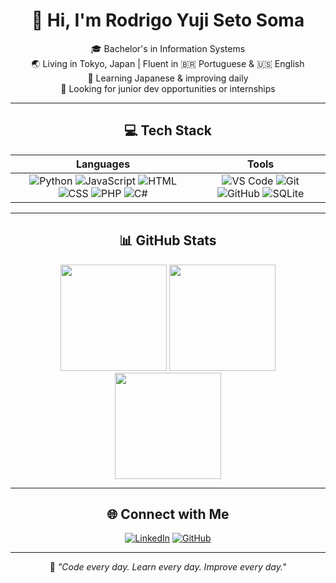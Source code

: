 <div align="center">
  
  # 👋 Hi, I'm Rodrigo Yuji Seto Soma
  
  🎓 Bachelor's in Information Systems  
  🌏 Living in Tokyo, Japan | Fluent in 🇧🇷 Portuguese & 🇺🇸 English  
  📘 Learning Japanese & improving daily  
  🎯 Looking for junior dev opportunities or internships
  
  ---
  
  
  ## 💻 Tech Stack
  
  | **Languages** | **Tools** |
  |:-------------:|:---------:|
  | ![Python](https://img.shields.io/badge/-Python-3776AB?style=flat&logo=python&logoColor=white) ![JavaScript](https://img.shields.io/badge/-JavaScript-F7DF1E?style=flat&logo=javascript&logoColor=black) ![HTML](https://img.shields.io/badge/-HTML5-E34F26?style=flat&logo=html5&logoColor=white) ![CSS](https://img.shields.io/badge/-CSS3-1572B6?style=flat&logo=css3&logoColor=white) ![PHP](https://img.shields.io/badge/-PHP-777BB4?style=flat&logo=php&logoColor=white) ![C#](https://img.shields.io/badge/-C%23-239120?style=flat&logo=c-sharp&logoColor=white) | ![VS Code](https://img.shields.io/badge/-VSCode-007ACC?style=flat&logo=visual-studio-code&logoColor=white) ![Git](https://img.shields.io/badge/-Git-F05032?style=flat&logo=git&logoColor=white) ![GitHub](https://img.shields.io/badge/-GitHub-181717?style=flat&logo=github&logoColor=white) ![SQLite](https://img.shields.io/badge/-SQLite-003B57?style=flat&logo=sqlite&logoColor=white) |
  
  ---
  
  ## 📊 GitHub Stats
  
  <p align="center">
    <img src="https://github-readme-stats.vercel.app/api?username=YujiSeto&show_icons=true&theme=github_dark" height="170" />
    <img src="https://github-readme-stats.vercel.app/api/top-langs/?username=YujiSeto&layout=compact&theme=github_dark" height="170" />
    <img src="https://github-readme-streak-stats.herokuapp.com/?user=YujiSeto&theme=github-dark" height="170" />
  </p>
  
  ---
  
  ## 🌐 Connect with Me
  
  [![LinkedIn](https://img.shields.io/badge/-LinkedIn-0A66C2?style=flat&logo=linkedin&logoColor=white)](https://www.linkedin.com/in/yujiseto/)
  [![GitHub](https://img.shields.io/badge/-GitHub-181717?style=flat&logo=github&logoColor=white)](https://github.com/YujiSeto)
  
  ---
  
  🧩 *"Code every day. Learn every day. Improve every day."*

</div>
